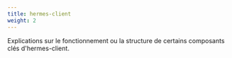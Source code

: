 ```yaml
---
title: hermes-client
weight: 2
---
```


Explications sur le fonctionnement ou la structure de certains composants clés d'hermes-client.
